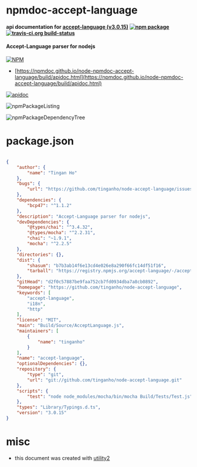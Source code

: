 # npmdoc-accept-language

#### api documentation for  [accept-language (v3.0.15)](https://github.com/tinganho/node-accept-language)  [![npm package](https://img.shields.io/npm/v/npmdoc-accept-language.svg?style=flat-square)](https://www.npmjs.org/package/npmdoc-accept-language) [![travis-ci.org build-status](https://api.travis-ci.org/npmdoc/node-npmdoc-accept-language.svg)](https://travis-ci.org/npmdoc/node-npmdoc-accept-language)

#### Accept-Language parser for nodejs

[![NPM](https://nodei.co/npm/accept-language.png?downloads=true&downloadRank=true&stars=true)](https://www.npmjs.com/package/accept-language)

- [https://npmdoc.github.io/node-npmdoc-accept-language/build/apidoc.html](https://npmdoc.github.io/node-npmdoc-accept-language/build/apidoc.html)

[![apidoc](https://npmdoc.github.io/node-npmdoc-accept-language/build/screenCapture.buildCi.browser.%252Ftmp%252Fbuild%252Fapidoc.html.png)](https://npmdoc.github.io/node-npmdoc-accept-language/build/apidoc.html)

![npmPackageListing](https://npmdoc.github.io/node-npmdoc-accept-language/build/screenCapture.npmPackageListing.svg)

![npmPackageDependencyTree](https://npmdoc.github.io/node-npmdoc-accept-language/build/screenCapture.npmPackageDependencyTree.svg)



# package.json

```json

{
    "author": {
        "name": "Tingan Ho"
    },
    "bugs": {
        "url": "https://github.com/tinganho/node-accept-language/issues"
    },
    "dependencies": {
        "bcp47": "^1.1.2"
    },
    "description": "Accept-Language parser for nodejs",
    "devDependencies": {
        "@types/chai": "^3.4.32",
        "@types/mocha": "^2.2.31",
        "chai": "~1.9.1",
        "mocha": "^2.2.5"
    },
    "directories": {},
    "dist": {
        "shasum": "b7b3ab14f6e13cd4e026e8a290f66fc14df51f16",
        "tarball": "https://registry.npmjs.org/accept-language/-/accept-language-3.0.15.tgz"
    },
    "gitHead": "d2f0c57887be9faa752cb7fd0934dba7a8cb0892",
    "homepage": "https://github.com/tinganho/node-accept-language",
    "keywords": [
        "accept-language",
        "i18n",
        "http"
    ],
    "license": "MIT",
    "main": "Build/Source/AcceptLanguage.js",
    "maintainers": [
        {
            "name": "tinganho"
        }
    ],
    "name": "accept-language",
    "optionalDependencies": {},
    "repository": {
        "type": "git",
        "url": "git://github.com/tinganho/node-accept-language.git"
    },
    "scripts": {
        "test": "node node_modules/mocha/bin/mocha Build/Tests/Test.js"
    },
    "types": "Library/Typings.d.ts",
    "version": "3.0.15"
}
```



# misc
- this document was created with [utility2](https://github.com/kaizhu256/node-utility2)
